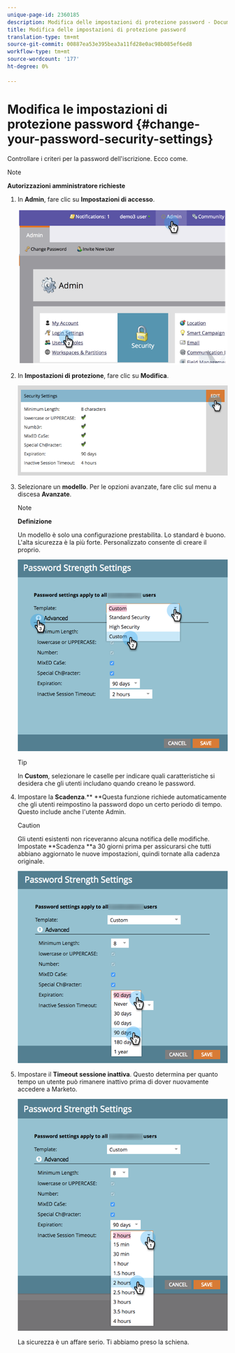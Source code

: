 ```yaml
---
unique-page-id: 2360185
description: Modifica delle impostazioni di protezione password - Documenti Marketo - Documentazione del prodotto
title: Modifica delle impostazioni di protezione password
translation-type: tm+mt
source-git-commit: 00887ea53e395bea3a11fd28e0ac98b085ef6ed8
workflow-type: tm+mt
source-wordcount: '177'
ht-degree: 0%

---
```



# Modifica le impostazioni di protezione password {#change-your-password-security-settings}

Controllare i criteri per la password dell&#39;iscrizione. Ecco come.

>[!NOTE]
>
>**Autorizzazioni amministratore richieste**

1. In **Admin**, fare clic su **Impostazioni di accesso**.

   ![](assets/image2014-9-16-12-3a41-3a40.png)

1. In **Impostazioni di protezione**, fare clic su **Modifica**.

   ![](assets/passwordsettings-hand.png)

1. Selezionare un **modello**. Per le opzioni avanzate, fare clic sul menu a discesa **Avanzate**.

   >[!NOTE]
   >
   >**Definizione**
   >
   >
   >Un modello è solo una configurazione prestabilita. Lo standard è buono. L&#39;alta sicurezza è la più forte. Personalizzato consente di creare il proprio.

   ![](assets/passwordstrength.png)

   >[!TIP]
   >
   >In **Custom**, selezionare le caselle per indicare quali caratteristiche si desidera che gli utenti includano quando creano le password.

1. Impostare la **Scadenza**.** **Questa funzione richiede automaticamente che gli utenti reimpostino la password dopo un certo periodo di tempo. Questo include anche l&#39;utente Admin.

   >[!CAUTION]
   >
   >Gli utenti esistenti non riceveranno alcuna notifica delle modifiche. Impostate **Scadenza **a 30 giorni prima per assicurarsi che tutti abbiano aggiornato le nuove impostazioni, quindi tornate alla cadenza originale.

   ![](assets/expiration.png)

1. Impostare il **Timeout sessione inattiva**. Questo determina per quanto tempo un utente può rimanere inattivo prima di dover nuovamente accedere a Marketo.

   ![](assets/inactivesession.png)

   La sicurezza è un affare serio. Ti abbiamo preso la schiena.

